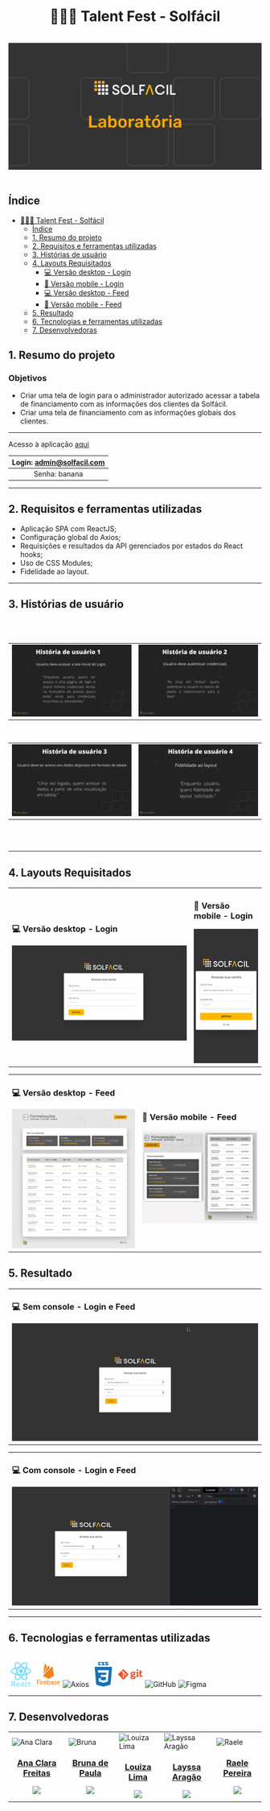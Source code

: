 <div align="center">

# 👩🏽‍💻 Talent Fest - Solfácil

  <br>

<img alt="image" src="/src/img/Group 1.jpg" width="600px">
  
</div>

<br>

## Índice

- [👩🏽‍💻 Talent Fest - Solfácil](#-talent-fest---solfácil)
  - [Índice](#índice)
  - [1. Resumo do projeto](#1-resumo-do-projeto)
  - [2. Requisitos e ferramentas utilizadas](#2-requisitos-e-ferramentas-utilizadas)
  - [3. Histórias de usuário](#3-histórias-de-usuário)
  - [4. Layouts Requisitados](#4-layouts-requisitados)
    - [💻 Versão desktop - Login](#-versão-desktop---login)
    - [📱 Versão mobile - Login](#-versão-mobile---login)
    - [💻 Versão desktop - Feed](#-versão-desktop---feed)
    - [📱 Versão mobile - Feed](#-versão-mobile---feed)
  - [5. Resultado](#5-resultado)
  - [6. Tecnologias e ferramentas utilizadas](#6-tecnologias-e-ferramentas-utilizadas)
  - [7. Desenvolvedoras](#7-desenvolvedoras)

## 1. Resumo do projeto

### Objetivos

- Criar uma tela de login para o administrador autorizado acessar a tabela de financiamento com as informações dos clientes da Solfácil.
- Criar uma tela de financiamento com as informações globais dos clientes.

---

Acesso à aplicação <a href="https://tf-solfacil.netlify.app/">aqui</a>

| Login: admin@solfacil.com |
| :-----------------------: |
|       Senha: banana       |

---

## 2. Requisitos e ferramentas utilizadas

- Aplicação SPA com ReactJS;
- Configuração global do Axios;
- Requisições e resultados da API gerenciados por estados do React hooks;
- Uso de CSS Modules;
- Fidelidade ao layout.

---

## 3. Histórias de usuário

<br>
<table>
<td>
<img alt="historia1" src="/src/img/HIstóriaDeUsuário1.png">
</td>

<br>
<td>
<img alt="historia2" src="/src/img/HistóriaDeUsuário2.png">
</td>
  </table>
  <table>
  <td>
  <img alt="historia3" src="/src/img/HistóriaDeUsuário.3.png">
  <td>
  <img alt="historia4" src="/src/img/HistóriaDeUsuário-4.png">
  </td>
<br>
</table>

<br>

<br>

---

## 4. Layouts Requisitados

<table>
<td>

### 💻 Versão desktop - Login

<img alt="desktop" src="/src/img/layout desktop.png">
  
</td>

<td>

### 📱 Versão mobile - Login

<img alt="mobile" src="/src/img/layout mobile.png">
  
</td>
</table>

<table>
  <td>
    
   ### 💻 Versão desktop - Feed
  <img alt="desktop feed" src="/src/img/feed desktop.png">
    
  </td>
  
  <td>
    
   ### 📱 Versão mobile - Feed
  <img alt="mobile feed" src="/src/img/feedMobile.png" width="500px">
    
  </td>
</table>

## 5. Resultado

<table>

<td>

### 💻 Sem console - Login e Feed
<img alt="resutado"  src="/src/img/VideoTF-sem-console.gif">

</td>

</table>
<table>

<td>

### 💻 Com console - Login e Feed
<img alt="resultado" src="/src/img/VideoTF-com-console.gif">

</td>

</table>

---

## 6. Tecnologias e ferramentas utilizadas

<br>

<div>
  
<img alt="React" width="50" height="50" src="https://github.com/devicons/devicon/blob/master/icons/react/react-original-wordmark.svg">             
<img alt="Firebase" width="50" height="50" src="https://github.com/devicons/devicon/blob/master/icons/firebase/firebase-plain-wordmark.svg"> 
<img alt="Axios"  width="50" height="50" src="https://cdn.icon-icons.com/icons2/2699/PNG/512/axios_logo_icon_168545.png">
<img alt="CSS3" width="50" height="50" src="https://github.com/devicons/devicon/blob/master/icons/css3/css3-plain-wordmark.svg">
<img alt="Git" width="50" height="50" src="https://github.com/devicons/devicon/blob/master/icons/git/git-plain-wordmark.svg">  
<img alt="GitHub" width="50" height="50" src="https://img.icons8.com/ios-glyphs/344/github.png"> 
<img alt="Figma" width="50" height="50" src="https://img.icons8.com/color/344/figma.png">     

<br> 
  
</div>

---- 

## 7. Desenvolvedoras

<table>
  <td>

<img alt="Ana Clara" height="150" src="https://avatars.githubusercontent.com/u/97203243?v=4">
    <h3 align="center"><a href="https://github.com/AnaClaraFreitas">Ana Clara Freitas</a></h3>
    <div align="center">
      <a href="https://www.linkedin.com/in/anaclarafreitass" target="blank"><img src="https://img.shields.io/badge/-LinkedIn-%230077B5?style=for-the-badge&logo=linkedin&logoColor=white"></a> 
    </div>
  </td>
  
  <td>
  <img alt="Bruna" height="150" src="https://avatars.githubusercontent.com/u/97756820?v=4">
    <h3 align="center"><a href="https://github.com/Brulibra"> Bruna de Paula</a></h3>
    <div align="center">
      <a href="https://www.linkedin.com/in/brunadpaula" target="blank"><img src="https://img.shields.io/badge/-LinkedIn-%230077B5?style=for-the-badge&logo=linkedin&logoColor=white"></a
    </div>
  </td>
  
  <td>
  <img alt="Louiza Lima" height="150" src="https://avatars.githubusercontent.com/u/72285598?v=4">
    <h3 align="center"><a href="">Louiza Lima</a></h3>
    <div align="center">
      <a href="https://www.linkedin.com/in/louizalima" target="blank"><img src="https://img.shields.io/badge/-LinkedIn-%230077B5?style=for-the-badge&logo=linkedin&logoColor=white"></a
    </div>
  </td>
  
  <td>
  <img alt="Layssa Aragão" height="150" src ="https://avatars.githubusercontent.com/u/72772467?v=4">
    <h3 align="center"><a href="https://github.com/loulima">Layssa Aragão</a></h3>
    <div align="center">
      <a href="https://linktr.ee/layssaaragao" target="blank">
<img src="https://img.shields.io/badge/-LinkedIn-%230077B5?style=for-the-badge&logo=linkedin&logoColor=white"></a
    </div>
  </td>
  
  <td>
  <img alt="Raele" height="150" src="https://avatars.githubusercontent.com/u/95094504?v=4">
    <h3 align="center"><a href="https://github.com/raelepereira"> Raele Pereira</a></h3>
    <div align="center">
      <a href="https://www.linkedin.com/in/raele-pereira-59b804201/" target="blank"><img src="https://img.shields.io/badge/-LinkedIn-%230077B5?style=for-the-badge&logo=linkedin&logoColor=white"></a
    </div>
  </td>

</table>
